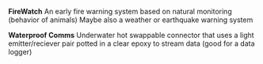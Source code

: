 
**FireWatch**
An early fire warning system based on natural monitoring (behavior of animals)
Maybe also a weather or earthquake warning system

**Waterproof Comms**
Underwater hot swappable connector that uses a light emitter/reciever pair potted in a clear epoxy to stream data (good for a data logger)